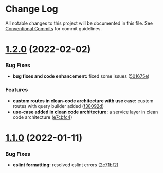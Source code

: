 # Change Log

All notable changes to this project will be documented in this file.
See [Conventional Commits](https://conventionalcommits.org) for commit guidelines.

# [1.2.0](https://github.com/DhiWise/nodejs-code-generator/compare/v1.1.0...v1.2.0) (2022-02-02)


### Bug Fixes

* **bug fixes and code enhancement:** fixed some issues ([501675e](https://github.com/DhiWise/nodejs-code-generator/commit/501675e7f528d79a5cb4e84c5d24a4562e74fe2d))


### Features

* **custom routes in clean-code architecture with use case:** custom routes with query builder added ([f38092d](https://github.com/DhiWise/nodejs-code-generator/commit/f38092d1790f21a562403a6c1638245c846665ee))
* **use-case added in clean code architecture:** a service layer in clean code architecture ([e7cbfc4](https://github.com/DhiWise/nodejs-code-generator/commit/e7cbfc4f15956d7b2343eb6275fcea6beaf0fa40))





# [1.1.0](https://github.com/DhiWise/nodejs-code-generator/compare/v1.0.0...v1.1.0) (2022-01-11)


### Bug Fixes

* **eslint formatting:** resolved eslint errors ([2c71bf2](https://github.com/DhiWise/nodejs-code-generator/commit/2c71bf2661c5e1599de3cb242b5431dce8720137))
